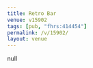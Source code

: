 ```yaml
---
title: Retro Bar
venue: v15902
tags: [pub, "fhrs:414454"]
permalink: /v/15902/
layout: venue
---
```

null